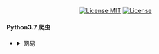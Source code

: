 <p align="center">
  <a href="https://www.skillnull.com"><img src="https://skillnull.com/others/images/brand/MIT.svg" alt="License MIT"></a>
    <a href="https://996.icu"><img src="https://img.shields.io/badge/link-996.icu-red.svg" alt="License"></a>
</p>

#### Python3.7 爬虫

* <details>
     <summary>网易</summary>
     
	 - [网易云音乐评论](/Get-Cloud-Music-Comments.py)
 </details>
